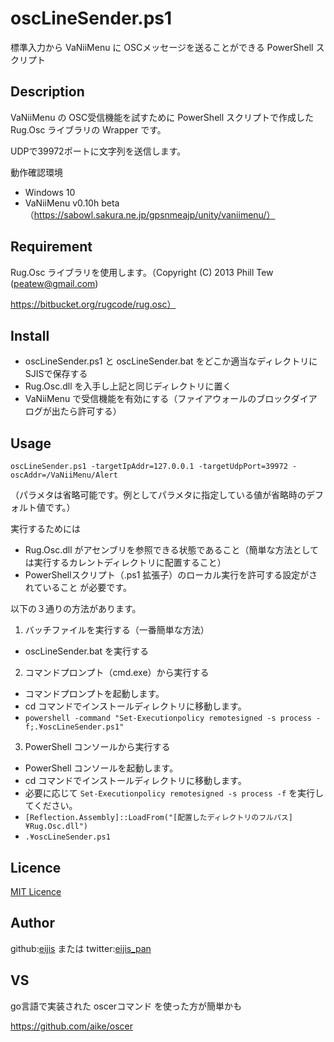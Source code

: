 oscLineSender.ps1
====

標準入力から VaNiiMenu に OSCメッセージを送ることができる PowerShell スクリプト

## Description

VaNiiMenu の OSC受信機能を試すために PowerShell スクリプトで作成した Rug.Osc ライブラリの Wrapper です。

UDPで39972ポートに文字列を送信します。

動作確認環境
- Windows 10
- VaNiiMenu v0.10h beta（https://sabowl.sakura.ne.jp/gpsnmeajp/unity/vaniimenu/）

## Requirement

Rug.Osc ライブラリを使用します。（Copyright (C) 2013 Phill Tew (peatew@gmail.com)

https://bitbucket.org/rugcode/rug.osc）

## Install

- oscLineSender.ps1 と oscLineSender.bat をどこか適当なディレクトリにSJISで保存する
- Rug.Osc.dll を入手し上記と同じディレクトリに置く
- VaNiiMenu で受信機能を有効にする（ファイアウォールのブロックダイアログが出たら許可する）

## Usage

```
oscLineSender.ps1 -targetIpAddr=127.0.0.1 -targetUdpPort=39972 -oscAddr=/VaNiiMenu/Alert
```
（パラメタは省略可能です。例としてパラメタに指定している値が省略時のデフォルト値です。）

実行するためには
- Rug.Osc.dll がアセンブリを参照できる状態であること（簡単な方法としては実行するカレントディレクトリに配置すること）
- PowerShellスクリプト（.ps1 拡張子）のローカル実行を許可する設定がされていること
が必要です。

以下の３通りの方法があります。

1. バッチファイルを実行する（一番簡単な方法）
- oscLineSender.bat を実行する

2. コマンドプロンプト（cmd.exe）から実行する
- コマンドプロンプトを起動します。
- cd コマンドでインストールディレクトリに移動します。
- `powershell -command "Set-Executionpolicy remotesigned -s process -f;.¥oscLineSender.ps1"`

3. PowerShell コンソールから実行する
- PowerShell コンソールを起動します。
- cd コマンドでインストールディレクトリに移動します。
- 必要に応じて `Set-Executionpolicy remotesigned -s process -f` を実行してください。
- `[Reflection.Assembly]::LoadFrom("[配置したディレクトリのフルパス]¥Rug.Osc.dll")`
- `.¥oscLineSender.ps1`

## Licence

[MIT Licence](https://github.com/eijis-pan/tkchVrcVaNiiUtils/LICENCE.txt) 

## Author

github:[eijis](https://github.com/eijis-pan)  または twitter:[eijis_pan](https://twitter.com/eijis_pan)

## VS

go言語で実装された oscerコマンド を使った方が簡単かも

https://github.com/aike/oscer
